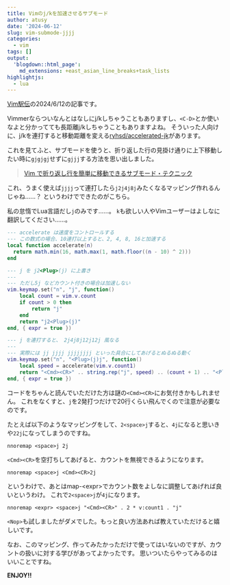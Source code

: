 ```yaml
---
title: Vimのj/kを加速させるサブモード
author: atusy
date: '2024-06-12'
slug: vim-submode-jjjj
categories:
  - vim
tags: []
output:
  'blogdown::html_page':
    md_extensions: +east_asian_line_breaks+task_lists
highlightjs:
  - lua
---
```



[Vim駅伝](https://vim-jp.org/ekiden/)の2024/6/12の記事です。

Vimmerならついなんとはなしにj/kしちゃうこともありますし、`<C-D>`とか使いなよと分かってても長距離j/kしちゃうこともありますよね。
そういった人向けに、j/kを連打すると移動距離を変える[ryhsd/accelerated-jk](https://github.com/rhysd/accelerated-jk)があります。

これを見てふと、サブモードを使うと、折り返した行の見掛け通りに上下移動したい時に`gjgjgj`せずに`gjjj`する方法を思い出しました。

> [Vim で折り返し行を簡単に移動できるサブモード・テクニック](https://zenn.dev/mattn/articles/83c2d4c7645faa)

これ、うまく使えば`jjjj`って連打したら`j2j4j8j`みたくなるマッピング作れるんじゃね......？
というわけでできたのがこちら。

私の怠惰でLua言語だし`j`のみです......。
`k`も欲しい人やVimユーザーはよしなに翻訳してください......。

``` lua
--- accelerate は速度をコントロールする
--- この数式の場合、10連打以上すると、2, 4, 8, 16と加速する
local function accelerate(n)
  return math.min(16, math.max(1, math.floor((n - 10) ^ 2)))
end

--- j を j2<Plug>(j) に上書き
---
--- ただし5j などカウント付きの場合は加速しない
vim.keymap.set("n", "j", function()
    local count = vim.v.count
    if count > 0 then
        return "j"
    end
    return "j2<Plug>(j)"
end, { expr = true })

--- j を連打すると、 2j4j8j12j12j 風なる
---
--- 実際には jj jjjj jjjjjjjj といった具合にしてあげるとぬるぬる動く
vim.keymap.set("n", "<Plug>(j)j", function()
    local speed = accelerate(vim.v.count1)
    return "<Cmd><CR>" .. string.rep("j", speed) .. (count + 1) .. "<Plug>(j)"
end, { expr = true })
```

コードをちゃんと読んでいただけた方は謎の`<Cmd><CR>`にお気付きかもしれません。
これをなくすと、`j`を2発打つだけで20行くらい飛んでくので注意が必要なのです。

たとえば以下のようなマッピングをして、`2<space>j`すると、`4j`になると思いきや`22j`になってしまうのですね。

``` vim
nnoremap <space>j 2j
```

`<Cmd><CR>`を空打ちしてあげると、カウントを無視できるようになります。

``` vim
nnoremap <space>j <Cmd><CR>2j
```

というわけで、あとはmap-\<expr\>でカウント数をよしなに調整してあげれば良いというわけ。
これで`2<space>j`が`4j`になります。

``` vim
nnoremap <expr> <space>j "<Cmd><CR>" . 2 * v:count1 . "j"
```

`<Nop>`も試しましたがダメでした。もっと良い方法あれば教えていただけると嬉しいです。

なお、このマッピング、作ってみたかっただけで使ってはいないのですが、カウントの扱いに対する学びがあってよかったです。
思いついたらやってみるのはいいことですね。

**ENJOY!!**
